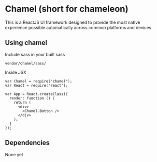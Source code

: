 # Chamel (short for chameleon)

This is a ReactJS UI framework designed to provide the most native experience possible automatically across common platforms and devices.

## Using chamel

Include sass in your built sass

	vendor/chamel/sass/

Inside JSX

	var Chamel = require("chamel");
	var React = require('react');

	var App = React.createClass({
	  render: function () {
	    return (
	      <div>
	      	<Chamel.Button />
	      </div>
	    );
	  }
	});

## Dependencies

None yet